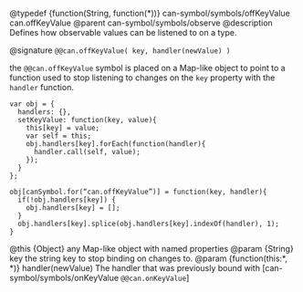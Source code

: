@typedef {function(String, function(*))} can-symbol/symbols/offKeyValue can.offKeyValue
@parent can-symbol/symbols/observe
@description Defines how observable values can be listened to on a type.


@signature `@@can.offKeyValue( key, handler(newValue) )`

the `@@can.offKeyValue` symbol is placed on a Map-like object to point to a function used to stop listening to changes on the `key` property with the `handler` function.


```
var obj = {
  handlers: {},
  setKeyValue: function(key, value){
    this[key] = value;
    var self = this;
    obj.handlers[key].forEach(function(handler){
      handler.call(self, value);
    });
  }
};

obj[canSymbol.for(“can.offKeyValue”)] = function(key, handler){
  if(!obj.handlers[key]) {
    obj.handlers[key] = [];
  }
  obj.handlers[key].splice(obj.handlers[key].indexOf(handler), 1);
}
```

@this {Object} any Map-like object with named properties
@param {String} key the string key to stop binding on changes to.
@param {function(this:*, *)} handler(newValue) The handler that was previously bound with [can-symbol/symbols/onKeyValue `@@can.onKeyValue`]
